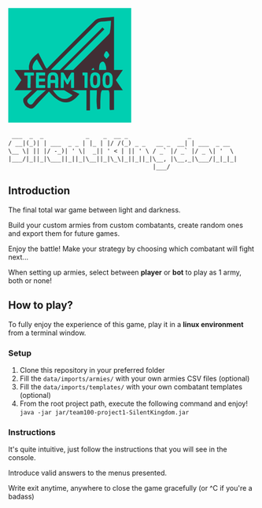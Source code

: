 


<img src="docs/team100_logo.png" alt="Team100" width="250"/>


  ```
   ___  _  _            _    _  __ _                 _             
 / __|(_)| | ___  _ _ | |_ | |/ /(_) _ _   __ _  __| | ___  _ __  
 \__ \| || |/ -_)| ' \|  _|| ' < | || ' \ / _` |/ _` |/ _ \| '  \ 
 |___/|_||_|\___||_||_|\__||_|\_\|_||_||_|\__, |\__,_|\___/|_|_|_|
                                           |___/                   
```
## Introduction

The final total war game between light and darkness.

Build your custom armies from custom combatants, create random ones and export them for future games.

Enjoy the battle! Make your strategy by choosing which combatant will fight next...

When setting up armies, select between **player** or **bot** to play as 1 army, both or none! 

## How to play?
To fully enjoy the experience of this game, play it in a **linux environment** from a terminal window.

### Setup

1) Clone this repository in your preferred folder
2) Fill the `data/imports/armies/` with your own armies CSV files (optional)
3) Fill the `data/imports/templates/` with your own combatant templates (optional)
4) From the root project path, execute the following command and enjoy!<br>`java -jar jar/team100-project1-SilentKingdom.jar`

### Instructions
It's quite intuitive, just follow the instructions that you will see in the console.

Introduce valid answers to the menus presented.

Write exit anytime, anywhere to close the game gracefully (or ^C if you're a badass)
